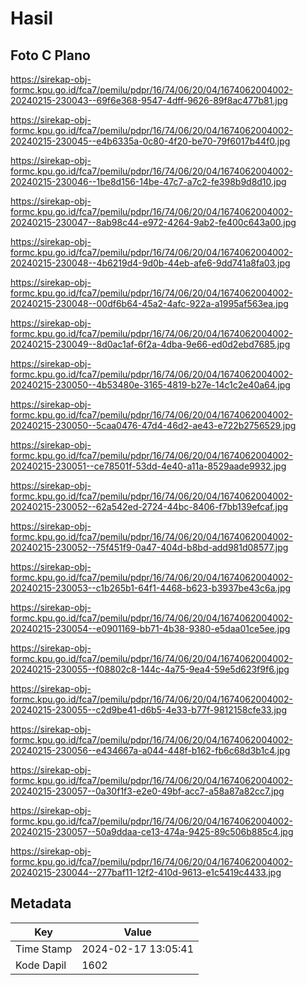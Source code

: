 # Hasil

## Foto C Plano

https://sirekap-obj-formc.kpu.go.id/fca7/pemilu/pdpr/16/74/06/20/04/1674062004002-20240215-230043--69f6e368-9547-4dff-9626-89f8ac477b81.jpg

https://sirekap-obj-formc.kpu.go.id/fca7/pemilu/pdpr/16/74/06/20/04/1674062004002-20240215-230045--e4b6335a-0c80-4f20-be70-79f6017b44f0.jpg

https://sirekap-obj-formc.kpu.go.id/fca7/pemilu/pdpr/16/74/06/20/04/1674062004002-20240215-230046--1be8d156-14be-47c7-a7c2-fe398b9d8d10.jpg

https://sirekap-obj-formc.kpu.go.id/fca7/pemilu/pdpr/16/74/06/20/04/1674062004002-20240215-230047--8ab98c44-e972-4264-9ab2-fe400c643a00.jpg

https://sirekap-obj-formc.kpu.go.id/fca7/pemilu/pdpr/16/74/06/20/04/1674062004002-20240215-230048--4b6219d4-9d0b-44eb-afe6-9dd741a8fa03.jpg

https://sirekap-obj-formc.kpu.go.id/fca7/pemilu/pdpr/16/74/06/20/04/1674062004002-20240215-230048--00df6b64-45a2-4afc-922a-a1995af563ea.jpg

https://sirekap-obj-formc.kpu.go.id/fca7/pemilu/pdpr/16/74/06/20/04/1674062004002-20240215-230049--8d0ac1af-6f2a-4dba-9e66-ed0d2ebd7685.jpg

https://sirekap-obj-formc.kpu.go.id/fca7/pemilu/pdpr/16/74/06/20/04/1674062004002-20240215-230050--4b53480e-3165-4819-b27e-14c1c2e40a64.jpg

https://sirekap-obj-formc.kpu.go.id/fca7/pemilu/pdpr/16/74/06/20/04/1674062004002-20240215-230050--5caa0476-47d4-46d2-ae43-e722b2756529.jpg

https://sirekap-obj-formc.kpu.go.id/fca7/pemilu/pdpr/16/74/06/20/04/1674062004002-20240215-230051--ce78501f-53dd-4e40-a11a-8529aade9932.jpg

https://sirekap-obj-formc.kpu.go.id/fca7/pemilu/pdpr/16/74/06/20/04/1674062004002-20240215-230052--62a542ed-2724-44bc-8406-f7bb139efcaf.jpg

https://sirekap-obj-formc.kpu.go.id/fca7/pemilu/pdpr/16/74/06/20/04/1674062004002-20240215-230052--75f451f9-0a47-404d-b8bd-add981d08577.jpg

https://sirekap-obj-formc.kpu.go.id/fca7/pemilu/pdpr/16/74/06/20/04/1674062004002-20240215-230053--c1b265b1-64f1-4468-b623-b3937be43c6a.jpg

https://sirekap-obj-formc.kpu.go.id/fca7/pemilu/pdpr/16/74/06/20/04/1674062004002-20240215-230054--e0901169-bb71-4b38-9380-e5daa01ce5ee.jpg

https://sirekap-obj-formc.kpu.go.id/fca7/pemilu/pdpr/16/74/06/20/04/1674062004002-20240215-230055--f08802c8-144c-4a75-9ea4-59e5d623f9f6.jpg

https://sirekap-obj-formc.kpu.go.id/fca7/pemilu/pdpr/16/74/06/20/04/1674062004002-20240215-230055--c2d9be41-d6b5-4e33-b77f-9812158cfe33.jpg

https://sirekap-obj-formc.kpu.go.id/fca7/pemilu/pdpr/16/74/06/20/04/1674062004002-20240215-230056--e434667a-a044-448f-b162-fb6c68d3b1c4.jpg

https://sirekap-obj-formc.kpu.go.id/fca7/pemilu/pdpr/16/74/06/20/04/1674062004002-20240215-230057--0a30f1f3-e2e0-49bf-acc7-a58a87a82cc7.jpg

https://sirekap-obj-formc.kpu.go.id/fca7/pemilu/pdpr/16/74/06/20/04/1674062004002-20240215-230057--50a9ddaa-ce13-474a-9425-89c506b885c4.jpg

https://sirekap-obj-formc.kpu.go.id/fca7/pemilu/pdpr/16/74/06/20/04/1674062004002-20240215-230044--277baf11-12f2-410d-9613-e1c5419c4433.jpg


## Metadata

| Key        | Value               |
| ---------- | ------------------- |
| Time Stamp | 2024-02-17 13:05:41 |
| Kode Dapil | 1602                |



